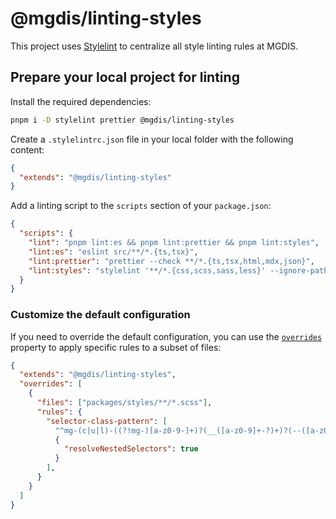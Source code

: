 # @mgdis/linting-styles

This project uses [Stylelint](https://stylelint.io/) to centralize all style linting rules at MGDIS.

## Prepare your local project for linting

Install the required dependencies:

```sh
pnpm i -D stylelint prettier @mgdis/linting-styles
```

Create a `.stylelintrc.json` file in your local folder with the following content:

```JSON
{
  "extends": "@mgdis/linting-styles"
}
```

Add a linting script to the `scripts` section of your `package.json`:

```json
{
  "scripts": {
    "lint": "pnpm lint:es && pnpm lint:prettier && pnpm lint:styles",
    "lint:es": "eslint src/**/*.{ts,tsx}",
    "lint:prettier": "prettier --check **/*.{ts,tsx,html,mdx,json}",
    "lint:styles": "stylelint '**/*.{css,scss,sass,less}' --ignore-path .gitignore"
  }
}
```

### Customize the default configuration

If you need to override the default configuration, you can use the [`overrides`](https://stylelint.io/user-guide/configure#overrides) property to apply specific rules to a subset of files:

```JSON
{
  "extends": "@mgdis/linting-styles",
  "overrides": [
    {
      "files": ["packages/styles/**/*.scss"],
      "rules": {
        "selector-class-pattern": [
          "^mg-(c|u|l)-((?!mg-)[a-z0-9-]+)?(__([a-z0-9]+-?)+)?(--([a-z0-9]+-?)+){0,2}",
          {
            "resolveNestedSelectors": true
          }
        ],
      }
    }
  ]
}

```
